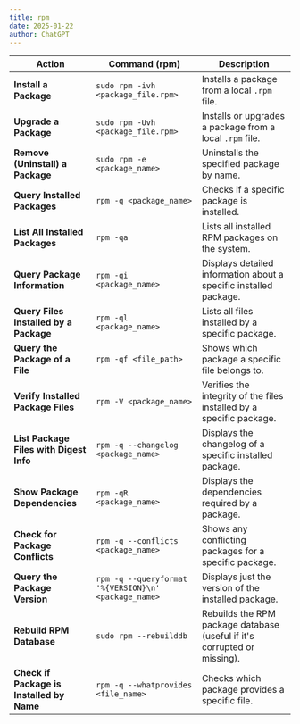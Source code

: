 ```yaml
---
title: rpm
date: 2025-01-22
author: ChatGPT
---
```


| **Action**                                | **Command (rpm)**                                    | **Description**                                                          |
|-------------------------------------------|------------------------------------------------------|--------------------------------------------------------------------------|
| **Install a Package**                     | `sudo rpm -ivh <package_file.rpm>`                   | Installs a package from a local `.rpm` file.                             |
| **Upgrade a Package**                     | `sudo rpm -Uvh <package_file.rpm>`                   | Installs or upgrades a package from a local `.rpm` file.                 |
| **Remove (Uninstall) a Package**          | `sudo rpm -e <package_name>`                         | Uninstalls the specified package by name.                                |
| **Query Installed Packages**              | `rpm -q <package_name>`                              | Checks if a specific package is installed.                               |
| **List All Installed Packages**           | `rpm -qa`                                            | Lists all installed RPM packages on the system.                          |
| **Query Package Information**             | `rpm -qi <package_name>`                             | Displays detailed information about a specific installed package.        |
| **Query Files Installed by a Package**    | `rpm -ql <package_name>`                             | Lists all files installed by a specific package.                         |
| **Query the Package of a File**           | `rpm -qf <file_path>`                                | Shows which package a specific file belongs to.                          |
| **Verify Installed Package Files**        | `rpm -V <package_name>`                              | Verifies the integrity of the files installed by a specific package.     |
| **List Package Files with Digest Info**   | `rpm -q --changelog <package_name>`                  | Displays the changelog of a specific installed package.                  |
| **Show Package Dependencies**             | `rpm -qR <package_name>`                             | Displays the dependencies required by a package.                         |
| **Check for Package Conflicts**           | `rpm -q --conflicts <package_name>`                  | Shows any conflicting packages for a specific package.                   |
| **Query the Package Version**             | `rpm -q --queryformat '%{VERSION}\n' <package_name>` | Displays just the version of the installed package.                      |
| **Rebuild RPM Database**                  | `sudo rpm --rebuilddb`                               | Rebuilds the RPM package database (useful if it's corrupted or missing). |
| **Check if Package is Installed by Name** | `rpm -q --whatprovides <file_name>`                  | Checks which package provides a specific file.                           |
